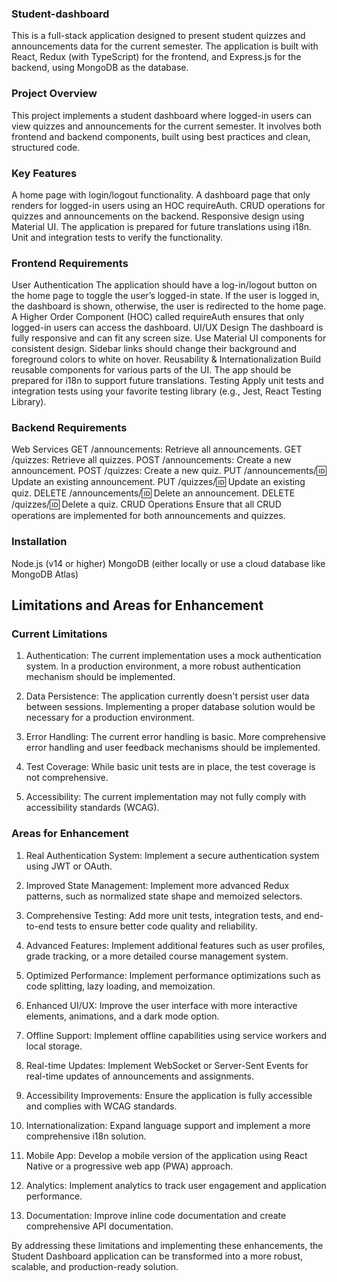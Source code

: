 ### Student-dashboard
This is a full-stack application designed to present student quizzes and announcements data for the current semester. The application is built with React, Redux (with TypeScript) for the frontend, and Express.js for the backend, using MongoDB as the database.

### Project Overview

This project implements a student dashboard where logged-in users can view quizzes and announcements for the current semester. It involves both frontend and backend components, built using best practices and clean, structured code.

### Key Features

A home page with login/logout functionality.
A dashboard page that only renders for logged-in users using an HOC requireAuth.
CRUD operations for quizzes and announcements on the backend.
Responsive design using Material UI.
The application is prepared for future translations using i18n.
Unit and integration tests to verify the functionality.

### Frontend Requirements

User Authentication
The application should have a log-in/logout button on the home page to toggle the user’s logged-in state.
If the user is logged in, the dashboard is shown, otherwise, the user is redirected to the home page.
A Higher Order Component (HOC) called requireAuth ensures that only logged-in users can access the dashboard.
UI/UX Design
The dashboard is fully responsive and can fit any screen size.
Use Material UI components for consistent design.
Sidebar links should change their background and foreground colors to white on hover.
Reusability & Internationalization
Build reusable components for various parts of the UI.
The app should be prepared for i18n to support future translations.
Testing
Apply unit tests and integration tests using your favorite testing library (e.g., Jest, React Testing Library).

### Backend Requirements

Web Services
GET /announcements: Retrieve all announcements.
GET /quizzes: Retrieve all quizzes.
POST /announcements: Create a new announcement.
POST /quizzes: Create a new quiz.
PUT /announcements/:id: Update an existing announcement.
PUT /quizzes/:id: Update an existing quiz.
DELETE /announcements/:id: Delete an announcement.
DELETE /quizzes/:id: Delete a quiz.
CRUD Operations
Ensure that all CRUD operations are implemented for both announcements and quizzes.

### Installation

Node.js (v14 or higher)
MongoDB (either locally or use a cloud database like MongoDB Atlas)

## Limitations and Areas for Enhancement

### Current Limitations

1. Authentication: The current implementation uses a mock authentication system. In a production environment, a more robust authentication mechanism should be implemented.

2. Data Persistence: The application currently doesn't persist user data between sessions. Implementing a proper database solution would be necessary for a production environment.

3. Error Handling: The current error handling is basic. More comprehensive error handling and user feedback mechanisms should be implemented.

4. Test Coverage: While basic unit tests are in place, the test coverage is not comprehensive.

5. Accessibility: The current implementation may not fully comply with accessibility standards (WCAG).

### Areas for Enhancement

1. Real Authentication System: Implement a secure authentication system using JWT or OAuth.

2. Improved State Management: Implement more advanced Redux patterns, such as normalized state shape and memoized selectors.

3. Comprehensive Testing: Add more unit tests, integration tests, and end-to-end tests to ensure better code quality and reliability.

4. Advanced Features: Implement additional features such as user profiles, grade tracking, or a more detailed course management system.

5. Optimized Performance: Implement performance optimizations such as code splitting, lazy loading, and memoization.

6. Enhanced UI/UX: Improve the user interface with more interactive elements, animations, and a dark mode option.

7. Offline Support: Implement offline capabilities using service workers and local storage.

8. Real-time Updates: Implement WebSocket or Server-Sent Events for real-time updates of announcements and assignments.

9. Accessibility Improvements: Ensure the application is fully accessible and complies with WCAG standards.

10. Internationalization: Expand language support and implement a more comprehensive i18n solution.

11. Mobile App: Develop a mobile version of the application using React Native or a progressive web app (PWA) approach.

12. Analytics: Implement analytics to track user engagement and application performance.

13. Documentation: Improve inline code documentation and create comprehensive API documentation.

By addressing these limitations and implementing these enhancements, the Student Dashboard application can be transformed into a more robust, scalable, and production-ready solution.